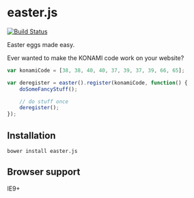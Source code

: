easter.js
=========
[![Build Status](https://travis-ci.org/rkrupinski/easter.js.png?branch=master)](https://travis-ci.org/rkrupinski/easter.js)

Easter eggs made easy.

Ever wanted to make the KONAMI code work on your website?

```js
var konamiCode = [38, 38, 40, 40, 37, 39, 37, 39, 66, 65];

var deregister = easter().register(konamiCode, function() {
	doSomeFancyStuff();

	// do stuff once
	deregister();
});
```

Installation
------------
`bower install easter.js`

Browser support
---------------
IE9+
